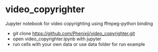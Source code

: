 # video_copyrighter
Jupyter notebook for video copyrighting using ffmpeg-python binding
  - git clone https://github.com/Phenixjj/video_copyrighter.git
  - open video_copyrighter.ipynb with jupyter
  - run cells with your own data or use data folder for run example

